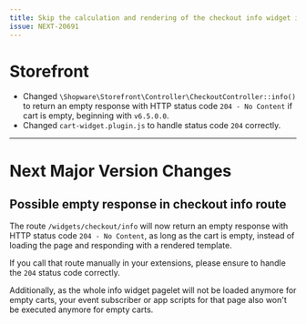 ```yaml
---
title: Skip the calculation and rendering of the checkout info widget if the cart is empty
issue: NEXT-20691
---
```

# Storefront
* Changed `\Shopware\Storefront\Controller\CheckoutController::info()` to return an empty response with HTTP status code `204 - No Content` if cart is empty, beginning with `v6.5.0.0`.
* Changed `cart-widget.plugin.js` to handle status code `204` correctly.
___
# Next Major Version Changes
## Possible empty response in checkout info route

The route `/widgets/checkout/info` will now return an empty response with HTTP status code `204 - No Content`, as long as the cart is empty, instead of loading the page and responding with a rendered template.

If you call that route manually in your extensions, please ensure to handle the `204` status code correctly.

Additionally, as the whole info widget pagelet will not be loaded anymore for empty carts, your event subscriber or app scripts for that page also won't be executed anymore for empty carts.
